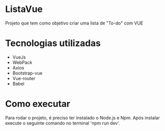 # ListaVue
Projeto que tem como objetivo criar uma lista de "To-do" com VUE

# Tecnologias utilizadas
- VueJs
- WebPack
- Axios
- Bootstrap-vue
- Vue-router
- Babel

# Como executar
Para rodar o projeto, é preciso ter instalado o Node.js e Npm. Após instalar execute o seguinte comando no terminal 'npm run dev'.
